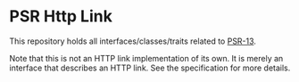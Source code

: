 PSR Http Link
=============

This repository holds all interfaces/classes/traits related to
[PSR-13](https://github.com/php-fig/fig-standards/blob/master/proposed/links.md).

Note that this is not an HTTP link implementation of its own. It is merely an
interface that describes an HTTP link. See the specification for more details.
